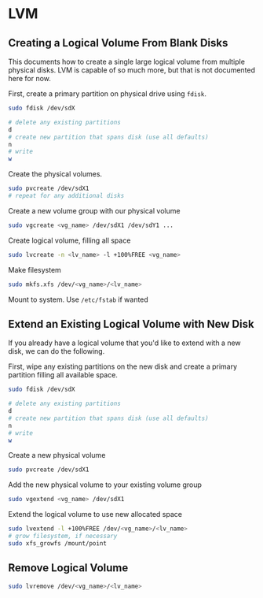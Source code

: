 # LVM

## Creating a Logical Volume From Blank Disks

This documents how to create a single large logical volume from multiple physical disks. LVM is capable of so much more, but that is not documented here for now.

First, create a primary partition on physical drive using `fdisk`.

```bash
sudo fdisk /dev/sdX

# delete any existing partitions
d
# create new partition that spans disk (use all defaults)
n
# write 
w
```

Create the physical volumes.

```bash
sudo pvcreate /dev/sdX1
# repeat for any additional disks
```

Create a new volume group with our physical volume

```bash
sudo vgcreate <vg_name> /dev/sdX1 /dev/sdY1 ...
```

Create logical volume, filling all space

```bash
sudo lvcreate -n <lv_name> -l +100%FREE <vg_name>
```

Make filesystem

```bash
sudo mkfs.xfs /dev/<vg_name>/<lv_name>
```

Mount to system. Use `/etc/fstab` if wanted

## Extend an Existing Logical Volume with New Disk

If you already have a logical volume that you'd like to extend with a new disk, we can do the following.

First, wipe any existing partitions on the new disk and create a primary partition filling all available space.

```bash
sudo fdisk /dev/sdX

# delete any existing partitions
d
# create new partition that spans disk (use all defaults)
n
# write 
w
```

Create a new physical volume

```bash
sudo pvcreate /dev/sdX1
```

Add the new physical volume to your existing volume group

```bash
sudo vgextend <vg_name> /dev/sdX1
```

Extend the logical volume to use new allocated space

```bash
sudo lvextend -l +100%FREE /dev/<vg_name>/<lv_name>
# grow filesystem, if necessary
sudo xfs_growfs /mount/point
```

## Remove Logical Volume

```bash
sudo lvremove /dev/<vg_name>/<lv_name>
```